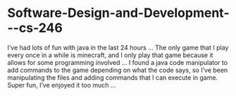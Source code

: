 Software-Design-and-Development---cs-246
========================================

I’ve had lots of fun with java in the last 24 hours … The only game that I play every once in a while is minecraft, and I only play that game because it allows for some programming involved … I found a java code manipulator to add commands to the game depending on what the code says, so I’ve been manipulating the files and adding commands that I can execute in game. Super fun, I’ve enjoyed it too much …